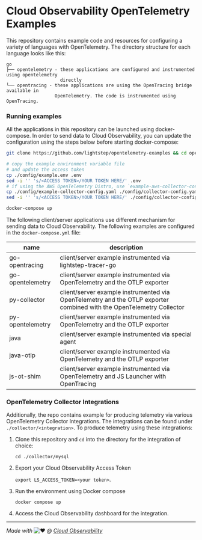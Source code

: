 # Cloud Observability OpenTelemetry Examples

This repository contains example code and resources for configuring a variety of languages with OpenTelemetry. The directory structure for each language looks like this:

```
go
├── opentelemetry - these applications are configured and instrumented using opentelemetry
                    directly
└── opentracing - these applications are using the OpenTracing bridge available in
                  OpenTelemetry. The code is instrumented using OpenTracing.
```

### Running examples

All the applications in this repository can be launched using docker-compose. In order to send data to Cloud Observability, you can update the configuration using the steps below before starting docker-compose:

```bash
git clone https://github.com/lightstep/opentelemetry-examples && cd opentelemetry-examples

# copy the example environment variable file
# and update the access token
cp ./config/example.env .env
sed -i '' 's/<ACCESS TOKEN>/YOUR TOKEN HERE/' .env
# if using the AWS OpenTelemetry Distro, use `example-aws-collector-config.yaml`
cp ./config/example-collector-config.yaml ./config/collector-config.yaml
sed -i '' 's/<ACCESS TOKEN>/YOUR TOKEN HERE/' ./config/collector-config.yaml

docker-compose up
```

The following client/server applications use different mechanism for sending data to Cloud Observability. The following examples are configured in the `docker-compose.yml` file:

| name             | description                                                  |
| ---------------- | ------------------------------------------------------------ |
| go-opentracing   | client/server example instrumented via lightstep-tracer-go   |
| go-opentelemetry | client/server example instrumented via OpenTelemetry and the OTLP exporter |
| py-collector     | client/server example instrumented via OpenTelemetry and the OTLP exporter combined with the OpenTelemetry Collector |
| py-opentelemetry | client/server example instrumented via OpenTelemetry and the OTLP exporter |
| java             | client/server example instrumented via special agent         |
| java-otlp        | client/server example instrumented via OpenTelemetry and the OTLP exporter |
| js-ot-shim       | client/server example instrumented via OpenTelemetry and JS Launcher with OpenTracing |

### OpenTelemetry Collector Integrations

Additionally, the repo contains example for producing telemetry via various OpenTelemetry Collector Integrations. The integrations can be found under `./collector/<integration>`. To produce telemetry using these integrations:

1. Clone this repository and `cd` into the directory for the integration of choice:

    `cd ./collector/mysql`

2. Export your Cloud Observability Access Token

    `export LS_ACCESS_TOKEN=<your token>`.

3. Run the environment using Docker compose

    `docker compose up`

4. Access the Cloud Observability dashboard for the integration.

------

*Made with* ![:heart:](https://a.slack-edge.com/production-standard-emoji-assets/10.2/apple-medium/2764-fe0f.png) *@ [Cloud Observability](http://lightstep.com/)*